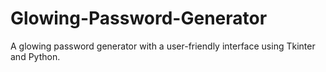 # Glowing-Password-Generator
A glowing password generator with a user-friendly interface using Tkinter and Python.
